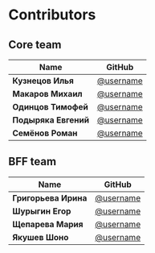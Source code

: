 # Contributors

## Core team
| Name | GitHub |
|------|--------|
| **Кузнецов Илья** | [@username](https://github.com/username) |
| **Макаров Михаил** | [@username](https://github.com/username) |
| **Одинцов Тимофей** | [@username](https://github.com/username) |
| **Подыряка Евгений** | [@username](https://github.com/username) |
| **Семёнов Роман** | [@username](https://github.com/username) |

## BFF team
| Name | GitHub |
|------|--------|
| **Григорьева Ирина** | [@username](https://github.com/username) |
| **Шурыгин Егор** | [@username](https://github.com/username) |
| **Щепарева Мария** | [@username](https://github.com/username) |
| **Якушев Шоно** | [@username](https://github.com/username) |
